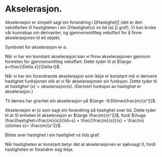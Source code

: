 # Akselerasjon.

Akselerasjon er simpelt sagt ein forandring i [[Hastighet]] (det er den vekstfarten til hastigheten i ein [[Hastighet(v) vs tid (s).]] graf). Vi kan bruke vår kunnskap om derivanter, og gjennomsnittleg vekstfart for å finne akselerasjonen til eit objekt.

Symbolet for akselerasjon er $a$.

Når vi har ein konstant akselerasjon kan vi finne akselerasjonen gjennom formelen for gjennomsnittleg vekstfart:
Dette tyder til at $\large a=\frac{\Delta x}{\Delta t}$.

Når vi har ein forandrande akselerasjon som ikkje er konstant må vi derivere hastighet funksjonen slik at vi får akselerasjonen sin funksjon.
Dette tyder til at $hastighet´(x)=akselerasjon(x)$. (Derivert funksjon av hastighet er akselerasjon.)

Til dømes har gravitet ein akselerasjon på $\large -9.8\times\frac{m}{s^2}$.

Akselerasjon er jo som sagt ein forandring på hastighet over tid. 
Dette tyder til at SI enheten til akselerasjon er  $\large \frac{m}{s^2}$, fordi $\huge \frac{hastighet=\frac{m}{s}}{tid=s} = \frac{\frac{m}{s}}{s} = \frac{m}{s\times s}= \frac{m}{s^2}$.


Bilete over hastighet i ein hastighet vs tids graf:
![]()

Når hastigheten er konstant betyr det at akselerasjonen er sjølvsagt 0, fordi hastigheten er forandrer seg ikkje.